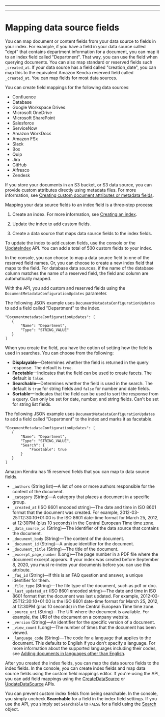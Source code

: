 --------

--------

# Mapping data source fields<a name="field-mapping"></a>

You can map document or content fields from your data source to fields in your index\. For example, if you have a field in your data source called "dept" that contains department information for a document, you can map it to an index field called "Department"\. That way, you can use the field when querying documents\. You can also map standard or reserved fields such `_created_at`\. If your data source has a field called "creation\_date", you can map this to the equivalent Amazon Kendra reserved field called `_created_at`\. You can map fields for most data sources\.

You can create field mappings for the following data sources:
+ Confluence
+ Database
+ Google Workspace Drives
+ Microsoft OneDrive
+ Microsoft SharePoint
+ Salesforce
+ ServiceNow
+ Amazon WorkDocs
+ Amazon FSx
+ Slack
+ Box
+ Quip
+ Jira
+ GitHub
+ Alfresco
+ Zendesk

If you store your documents in an S3 bucket, or S3 data source, you can provide custom attributes directly using metadata files\. For more information, see [Creating custom document attributes or metadata fields](custom-attributes.md)\.

Mapping your data source fields to an index field is a three\-step process:

1. Create an index\. For more information, see [Creating an index](create-index.md)\.

1. Update the index to add custom fields\.

1. Create a data source that maps data source fields to the index fields\.

To update the index to add custom fields, use the console or the [UpdateIndex](API_UpdateIndex.md) API\. You can add a total of 500 custom fields to your index\.

In the console, you can choose to map a data source field to one of the reserved field names\. Or, you can choose to create a new index field that maps to the field\. For database data sources, if the name of the database column matches the name of a reserved field, the field and column are automatically mapped\.

With the API, you add custom and reserved fields using the `DocumentMetadataConfigurationUpdates` parameter\. 

The following JSON example uses `DocumentMetadataConfigurationUpdates` to add a field called "Department" to the index\.

```
"DocumentmetadataConfigurationUpdates": [
   {
       "Name": "Department",
       "Type": "STRING_VALUE"
   }
]
```

When you create the field, you have the option of setting how the field is used in searches\. You can choose from the following:
+ **Displayable**—Determines whether the field is returned in the query response\. The default is `true`\.
+ **Facetable**—Indicates that the field can be used to create facets\. The default is `false`\.
+ **Searchable**—Determines whether the field is used in the search\. The default is `true` for string fields and `false` for number and date fields\.
+ **Sortable**—Indicates that the field can be used to sort the response from a query\. Can only be set for date, number, and string fields\. Can't be set for string list fields\.

The following JSON example uses `DocumentMetadataConfigurationUpdates` to add a field called "Department" to the index and marks it as facetable\.

```
"DocumentMetadataConfigurationUpdates": [
   {
       "Name": "Department",
       "Type": "STRING_VALUE",
       "Search": {
           "Facetable": true
       }
   }
]
```

Amazon Kendra has 15 reserved fields that you can map to data source fields\.
+ `_authors` \(String list\)—A list of one or more authors responsible for the content of the document\.
+ `_category` \(String\)—A category that places a document in a specific group\.
+ `_created_at` \(ISO 8601 encoded string\)—The date and time in ISO 8601 format that the document was created\. For example, 2012\-03\-25T12:30:10\+01:00 is the ISO 8601 date\-time format for March 25, 2012, at 12:30PM \(plus 10 seconds\) in the Central European Time time zone\.
+ `_data_source_id` \(String\)—The identifier of the data source that contains the document\.
+ `_document_body` \(String\)—The content of the document\.
+ `_document_id` \(String\)—A unique identifier for the document\.
+ `_document_title` \(String\)—The title of the document\.
+ `_excerpt_page_number` \(Long\)—The page number in a PDF file where the document excerpt appears\. If your index was created before September 8, 2020, you must re\-index your documents before you can use this attribute\.
+ `_faq_id` \(String\)—If this is an FAQ question and answer, a unique identifier for them\.
+ `_file_type` \(String\)—The file type of the document, such as pdf or doc\.
+ `_last_updated_at` \(ISO 8601 encoded string\)—The date and time in ISO 8601 format that the document was last updated\. For example, 2012\-03\-25T12:30:10\+01:00 is the ISO 8601 date\-time format for March 25, 2012, at 12:30PM \(plus 10 seconds\) in the Central European Time time zone\.
+ `_source_uri` \(String\)—The URI where the document is available\. For example, the URI of the document on a company website\.
+ `_version` \(String\)—An identifier for the specific version of a document\.
+ `_view_count` \(Long\)—The number of times that the document has been viewed\.
+ `_language_code` \(String\)—The code for a language that applies to the document\. This defaults to English if you don't specify a language\. For more information about the supported languages including their codes, see [Adding documents in languages other than English](https://docs.aws.amazon.com/kendra/latest/dg/in-adding-language)\.

After you created the index fields, you can map the data source fields to the index fields\. In the console, you can create index fields and map data source fields using the custom field mappings editor\. If you're using the API, you can add field mappings using the [CreateDataSource](API_CreateDataSource.md) or [UpdateDataSource](API_UpdateDataSource.md) APIs\.

You can prevent custom index fields from being searchable\. In the console, you simply uncheck **Searchable** for a field in the index field settings\. If you use the API, you simply set `Searchable` to `FALSE` for a field using the [Search](https://docs.aws.amazon.com/kendra/latest/dg/API_Search.html) object\.